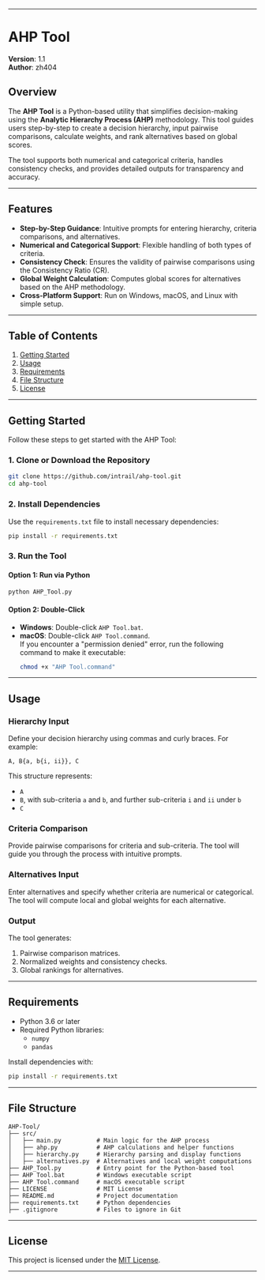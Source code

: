 
---

# AHP Tool

**Version**: 1.1  
**Author**: zh404  

## Overview

The **AHP Tool** is a Python-based utility that simplifies decision-making using the **Analytic Hierarchy Process (AHP)** methodology. This tool guides users step-by-step to create a decision hierarchy, input pairwise comparisons, calculate weights, and rank alternatives based on global scores.

The tool supports both numerical and categorical criteria, handles consistency checks, and provides detailed outputs for transparency and accuracy.

---

## Features

- **Step-by-Step Guidance**: Intuitive prompts for entering hierarchy, criteria comparisons, and alternatives.
- **Numerical and Categorical Support**: Flexible handling of both types of criteria.
- **Consistency Check**: Ensures the validity of pairwise comparisons using the Consistency Ratio (CR).
- **Global Weight Calculation**: Computes global scores for alternatives based on the AHP methodology.
- **Cross-Platform Support**: Run on Windows, macOS, and Linux with simple setup.

---

## Table of Contents

1. [Getting Started](#getting-started)
2. [Usage](#usage)
3. [Requirements](#requirements)
4. [File Structure](#file-structure)
5. [License](#license)

---

## Getting Started

Follow these steps to get started with the AHP Tool:

### 1. Clone or Download the Repository
```bash
git clone https://github.com/intrail/ahp-tool.git
cd ahp-tool
```

### 2. Install Dependencies
Use the `requirements.txt` file to install necessary dependencies:
```bash
pip install -r requirements.txt
```

### 3. Run the Tool
#### Option 1: Run via Python
```bash
python AHP_Tool.py
```

#### Option 2: Double-Click
- **Windows**: Double-click `AHP Tool.bat`.  
- **macOS**: Double-click `AHP Tool.command`.  
  If you encounter a "permission denied" error, run the following command to make it executable:
  ```bash
  chmod +x "AHP Tool.command"
  ```

---

## Usage

### Hierarchy Input
Define your decision hierarchy using commas and curly braces. For example:
```
A, B{a, b{i, ii}}, C
```
This structure represents:
- `A`
- `B`, with sub-criteria `a` and `b`, and further sub-criteria `i` and `ii` under `b`
- `C`

### Criteria Comparison
Provide pairwise comparisons for criteria and sub-criteria. The tool will guide you through the process with intuitive prompts.

### Alternatives Input
Enter alternatives and specify whether criteria are numerical or categorical. The tool will compute local and global weights for each alternative.

### Output
The tool generates:
1. Pairwise comparison matrices.
2. Normalized weights and consistency checks.
3. Global rankings for alternatives.

---

## Requirements

- Python 3.6 or later
- Required Python libraries:
  - `numpy`
  - `pandas`

Install dependencies with:
```bash
pip install -r requirements.txt
```

---

## File Structure

```
AHP-Tool/
├── src/
│   ├── main.py          # Main logic for the AHP process
│   ├── ahp.py           # AHP calculations and helper functions
│   ├── hierarchy.py     # Hierarchy parsing and display functions
│   ├── alternatives.py  # Alternatives and local weight computations
├── AHP_Tool.py          # Entry point for the Python-based tool
├── AHP Tool.bat         # Windows executable script
├── AHP Tool.command     # macOS executable script
├── LICENSE              # MIT License
├── README.md            # Project documentation
├── requirements.txt     # Python dependencies
├── .gitignore           # Files to ignore in Git
```

---

## License

This project is licensed under the [MIT License](LICENSE).

---

